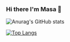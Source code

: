 ### Hi there I'm Masa 👋
![Anurag's GitHub stats](https://github-readme-stats.vercel.app/api?username=Masa-Shabib&show_icons=true&theme=radical)

[![Top Langs](https://github-readme-stats.vercel.app/api/top-langs/?username=Masa-Shabib&layout=compact)](https://github.com/anuraghazra/github-readme-stats)
<!--
**Masa-Shabib/Masa-Shabib** is a ✨ _special_ ✨ repository because its `README.md` (this file) appears on your GitHub profile.

Here are some ideas to get you started:

- 🔭 I’m currently working on ...
- 🌱 I’m currently learning ...
- 👯 I’m looking to collaborate on ...
- 🤔 I’m looking for help with ...
- 💬 Ask me about ...
- 📫 How to reach me: ...
- 😄 Pronouns: ...
- ⚡ Fun fact: ...
-->
